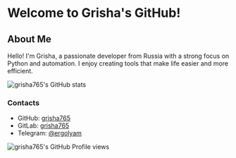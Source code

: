 # Welcome to Grisha's GitHub!

## About Me

Hello! I'm Grisha, a passionate developer from Russia with a strong focus on Python and automation. I enjoy creating tools that make life easier and more efficient.

![grisha765's GitHub stats](https://github-readme-stats.vercel.app/api?username=grisha765&bg_color=000000&title_color=F58143&show_icons=true&icon_color=F58143&text_color=ffffff&hide_border=true&border_radius=20&include_all_commits=true&count_private=false&hide=contribs)

### Contacts

- GitHub: [grisha765](https://github.com/grisha765)
- GitLab: [grisha765](https://gitlab.com/grisha765)
- Telegram: [@ergolyam](https://t.me/ergolyam)

![grisha765's GitHub Profile views](https://komarev.com/ghpvc/?username=grisha765&color=orange&style=plastic)
